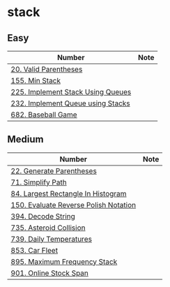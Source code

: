 # stack

## Easy

| Number | Note |
|--------|------|
| [20. Valid Parentheses](https://leetcode.com/problems/valid-parentheses/description/) | |
| [155. Min Stack](https://leetcode.com/problems/min-stack/description/) | |
| [225. Implement Stack Using Queues](https://leetcode.com/problems/implement-stack-using-queues/description/) | |
| [232. Implement Queue using Stacks](https://leetcode.com/problems/implement-queue-using-stacks/description/) | |
| [682. Baseball Game](https://leetcode.com/problems/baseball-game/description/) | |

## Medium

| Number | Note |
|--------|------|
| [22. Generate Parentheses](https://leetcode.com/problems/generate-parentheses/description/) | |
| [71. Simplify Path](https://leetcode.com/problems/simplify-path/description/) | |
| [84. Largest Rectangle In Histogram](https://leetcode.com/problems/largest-rectangle-in-histogram/description/) | |
| [150. Evaluate Reverse Polish Notation](https://leetcode.com/problems/evaluate-reverse-polish-notation/description/) | |
| [394. Decode String](https://leetcode.com/problems/decode-string/description/) | |
| [735. Asteroid Collision](https://leetcode.com/problems/asteroid-collision/description/) | |
| [739. Daily Temperatures](https://leetcode.com/problems/daily-temperatures/description/) | |
| [853. Car Fleet](https://leetcode.com/problems/car-fleet/description/) | |
| [895. Maximum Frequency Stack](https://leetcode.com/problems/maximum-frequency-stack/description/) | |
| [901. Online Stock Span](https://leetcode.com/problems/online-stock-span/description/) | |
